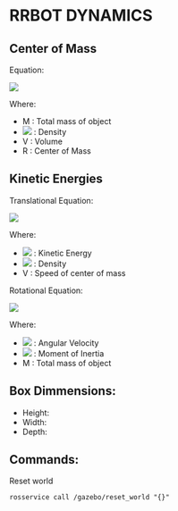 # RRBOT DYNAMICS

## Center of Mass
<link rel="stylesheet" type="text/css" media="all" href="documentation/md_styles.css" />

Equation:

<img src="https://latex.codecogs.com/svg.image?R=\frac{1}{M}\int_{V}\rho(r)rdV"/>

Where:
+ M : Total mass of object
+ <img src="https://latex.codecogs.com/svg.image?\rho"/> : Density
+ V : Volume
+ R : Center of Mass 

## Kinetic Energies

Translational Equation:

<img src="https://latex.codecogs.com/svg.image?E_t=\frac{1}{2}Mv_c^2"/>

Where:
+ <img src="https://latex.codecogs.com/svg.image?E_t"/> : Kinetic Energy 
+ <img src="https://latex.codecogs.com/svg.image?\rho"/> : Density
+ V : Speed of center of mass

Rotational Equation:

<img src="https://latex.codecogs.com/svg.image?E_r=\int_{M}\frac{v^2dm}{2}=\frac{1}{2}I\omega^2"/>

Where:
+ <img src="https://latex.codecogs.com/svg.image?\omega"/> : Angular Velocity
+ <img src="https://latex.codecogs.com/svg.image?I"/> : Moment of Inertia
+ M : Total mass of object


## Box Dimmensions:
+ Height: 
+ Width:
+ Depth: 

## Commands:

Reset world
```
rosservice call /gazebo/reset_world "{}"
```

